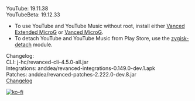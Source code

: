 YouTube: 19.11.38  
YouTubeBeta: 19.12.33  
- To use YouTube and YouTube Music without root, install either [Vanced Extended MicroG](https://github.com/inotia00/VancedMicroG/releases) or [Vanced MicroG](https://github.com/TeamVanced/VancedMicroG/releases).  
- To detach YouTube and YouTube Music from Play Store, use the [zygisk-detach](https://github.com/j-hc/zygisk-detach) module.  

Changelog:  
CLI: j-hc/revanced-cli-4.5.0-all.jar  
Integrations: anddea/revanced-integrations-0.149.0-dev.1.apk  
Patches: anddea/revanced-patches-2.222.0-dev.8.jar  
[Changelog](https://github.com/anddea/revanced-patches/releases/tag/vdev.8)  
  
[![ko-fi](https://ko-fi.com/img/githubbutton_sm.svg)](https://ko-fi.com/W7W8VRK0S)  
